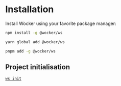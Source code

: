 # Installation

Install Wocker using your favorite package manager:

<codeblock storageKey="package-manager">

```bash title="npm"
npm install -g @wocker/ws
```

```bash title="yarn"
yarn global add @wocker/ws
```

```bash title="pnpm"
pnpm add -g @wocker/ws
```

</codeblock>

## Project initialisation


[``ws init``](/docs/project/init)




